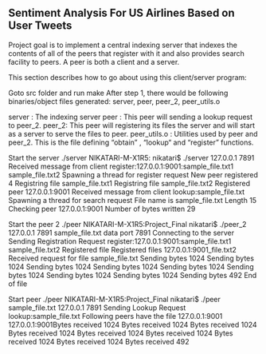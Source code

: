 <h2>Sentiment Analysis For US Airlines Based on User Tweets</h2>

Project goal is to implement a central indexing server that indexes the contents of all of the peers that register with it and also provides search facility to peers. A peer is both a client and a server.

This section describes how to go about using this client/server program:

Goto src folder and run make
After step 1, there would be following binaries/object files generated:
server, peer, peer_2, peer_utils.o

server : The indexing server peer : This peer will sending a lookup request to peer_2. peer_2: This peer will registering its files the server and will start as a server to serve the files to peer. peer_utils.o : Utilities used by peer and peer_2. This is the file defining “obtain” , “lookup“ and “register” functions.

Start the server ./server
NIKATARI-M-X1R5: nikatari$ ./server 127.0.0.1 7891 Received message from client register:127.0.0.1:9001:sample_file.txt1 sample_file.txt2 Spawning a thread for register request New peer registered 4 Registring file sample_file.txt1 Registring file sample_file.txt2 Registered peer 127.0.0.1:9001 Received message from client lookup:sample_file.txt Spawning a thread for search request File name is sample_file.txt Length 15 Checking peer 127.0.0.1:9001 Number of bytes written 29

Start the peer 2 ./peer
NIKATARI-M-X1R5:Project_Final nikatari$ ./peer_2 127.0.0.1 7891 sample_file.txt data port 7891 Connecting to the server Sending Registration Request register:127.0.0.1:9001:sample_file.txt1 sample_file.txt2 Registered file Registered files 127.0.0.1:9001_file.txt2 Received request for file sample_file.txt Sending bytes 1024 Sending bytes 1024 Sending bytes 1024 Sending bytes 1024 Sending bytes 1024 Sending bytes 1024 Sending bytes 1024 Sending bytes 1024 Sending bytes 492 End of file

Start peer ./peer
NIKATARI-M-X1R5:Project_Final nikatari$ ./peer sample_file.txt 127.0.0.1 7891 Sending Lookup Request lookup:sample_file.txt Following peers have the file 127.0.0.1:9001 127.0.0.1:9001Bytes received 1024 Bytes received 1024 Bytes received 1024 Bytes received 1024 Bytes received 1024 Bytes received 1024 Bytes received 1024 Bytes received 1024 Bytes received 492
